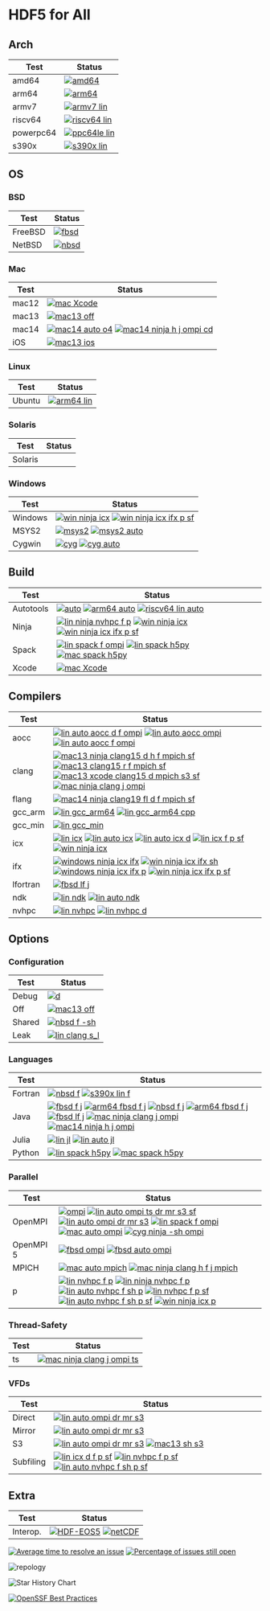 # HDF5 for All

## Arch

| Test | Status |
| -----| ------ |
| amd64 | [![amd64](https://github.com/hdfeos/hdf5/actions/workflows/r.yml/badge.svg)](https://github.com/hdfeos/hdf5/actions/workflows/r.yml) |
| arm64 | [![arm64](https://github.com/hdfeos/hdf5/actions/workflows/arm64.yml/badge.svg)](https://github.com/hdfeos/hdf5/actions/workflows/arm64.yml) |
| armv7 | [![armv7 lin](https://github.com/hdfeos/hdf5/actions/workflows/armv7-lin.yml/badge.svg)](https://github.com/hdfeos/hdf5/actions/workflows/armv7-lin.yml) |
| riscv64 | [![riscv64 lin](https://github.com/hdfeos/hdf5/actions/workflows/riscv64-lin.yml/badge.svg)](https://github.com/hdfeos/hdf5/actions/workflows/riscv64-lin.yml) |
| powerpc64 | [![ppc64le lin](https://github.com/hdfeos/hdf5/actions/workflows/ppc64le-lin.yml/badge.svg)](https://github.com/hdfeos/hdf5/actions/workflows/ppc64le-lin.yml) |
| s390x | [![s390x lin](https://github.com/hdfeos/hdf5/actions/workflows/s390x-lin.yml/badge.svg)](https://github.com/hdfeos/hdf5/actions/workflows/s390x-lin.yml) |


## OS

### BSD

| Test    | Status |
| --------| ------ |
| FreeBSD |  [![fbsd](https://github.com/hdfeos/hdf5/actions/workflows/fbsd.yml/badge.svg)](https://github.com/hdfeos/hdf5/actions/workflows/fbsd.yml) |
| NetBSD |  [![nbsd](https://github.com/hdfeos/hdf5/actions/workflows/nbsd.yml/badge.svg)](https://github.com/hdfeos/hdf5/actions/workflows/nbsd.yml)|

### Mac

| Test    | Status |
| --------| ------ |
| mac12 |  [![mac Xcode](https://github.com/hdfeos/hdf5/actions/workflows/mac-xcode.yml/badge.svg)](https://github.com/hdfeos/hdf5/actions/workflows/mac-xcode.yml) |
| mac13 | [![mac13 off](https://github.com/hdfeos/hdf5/actions/workflows/mac13-off.yml/badge.svg)](https://github.com/hdfeos/hdf5/actions/workflows/mac13-off.yml) |
| mac14 | [![mac14 auto o4](https://github.com/hdfeos/hdf5/actions/workflows/mac14-auto-o4.yml/badge.svg)](https://github.com/hdfeos/hdf5/actions/workflows/mac14-auto-o4.yml) [![mac14 ninja h j ompi cd](https://github.com/hdfeos/hdf5/actions/workflows/mac14-ninja-h-j-ompi-cd.yml/badge.svg)](https://github.com/hdfeos/hdf5/actions/workflows/mac14-ninja-h-j-ompi-cd.yml) |
| iOS |  [![mac13 ios](https://github.com/hdfeos/hdf5/actions/workflows/ios.yml/badge.svg)](https://github.com/hdfeos/hdf5/actions/workflows/ios.yml) |

### Linux

| Test    | Status |
| --------| ------ |
| Ubuntu  | [![arm64 lin](https://github.com/hdfeos/hdf5/actions/workflows/arm64-lin.yml/badge.svg)](https://github.com/hdfeos/hdf5/actions/workflows/arm64-lin.yml) |

### Solaris

| Test    | Status |
| --------| ------ |
| Solaris | | [![sol](https://github.com/hdfeos/hdf5/actions/workflows/sol.yml/badge.svg)](https://github.com/hdfeos/hdf5/actions/workflows/sol.yml) |

### Windows

| Test    | Status |
| --------| ------ |
| Windows | [![win ninja icx](https://github.com/hdfeos/hdf5/actions/workflows/win-ninja-icx.yml/badge.svg)](https://github.com/hdfeos/hdf5/actions/workflows/win-ninja-icx.yml)  [![win ninja icx ifx p sf](https://github.com/hdfeos/hdf5/actions/workflows/win-ninja-icx-f-p-sf.yml/badge.svg)](https://github.com/hdfeos/hdf5/actions/workflows/win-ninja-icx-f-p-sf.yml) |
| MSYS2 | [![msys2](https://github.com/hdfeos/hdf5/actions/workflows/msys2.yml/badge.svg)](https://github.com/hdfeos/hdf5/actions/workflows/msys2.yml) [![msys2 auto](https://github.com/hdfeos/hdf5/actions/workflows/msys2-auto.yml/badge.svg)](https://github.com/hdfeos/hdf5/actions/workflows/msys2-auto.yml) |
| Cygwin | [![cyg](https://github.com/hdfeos/hdf5/actions/workflows/cyg-ninja.yml/badge.svg)](https://github.com/hdfeos/hdf5/actions/workflows/cyg-ninja.yml)  [![cyg auto](https://github.com/hdfeos/hdf5/actions/workflows/cyg-auto.yml/badge.svg)](https://github.com/hdfeos/hdf5/actions/workflows/cyg-auto.yml) |


## Build

| Test  | Status |
| ------| ------ |
| Autotools | [![auto](https://github.com/hdfeos/hdf5/actions/workflows/auto.yml/badge.svg)](https://github.com/hdfeos/hdf5/actions/workflows/auto.yml)   [![arm64 auto](https://github.com/hdfeos/hdf5/actions/workflows/arm64-auto.yml/badge.svg)](https://github.com/hdfeos/hdf5/actions/workflows/arm64-auto.yml)  [![riscv64 lin auto](https://github.com/hdfeos/hdf5/actions/workflows/riscv64-lin-auto.yml/badge.svg)](https://github.com/hdfeos/hdf5/actions/workflows/riscv64-lin-auto.yml) |
| Ninja | [![lin ninja nvhpc f p](https://github.com/hdfeos/hdf5/actions/workflows/lin-ninja-nvhpc-f-p.yml/badge.svg)](https://github.com/hdfeos/hdf5/actions/workflows/lin-ninja-nvhpc-f-p.yml) [![win ninja icx](https://github.com/hdfeos/hdf5/actions/workflows/win-ninja-icx.yml/badge.svg)](https://github.com/hdfeos/hdf5/actions/workflows/win-ninja-icx.yml) [![win ninja icx ifx p sf](https://github.com/hdfeos/hdf5/actions/workflows/win-ninja-icx-f-p-sf.yml/badge.svg)](https://github.com/hdfeos/hdf5/actions/workflows/win-ninja-icx-f-p-sf.yml) |
| Spack | [![lin spack f ompi](https://github.com/hdfeos/hdf5/actions/workflows/lin-spack-f-ompi.yml/badge.svg)](https://github.com/hdfeos/hdf5/actions/workflows/lin-spack-f-ompi.yml) [![lin spack h5py](https://github.com/hdfeos/hdf5/actions/workflows/lin-spack-h5py.yml/badge.svg)](https://github.com/hdfeos/hdf5/actions/workflows/lin-spack-h5py.yml) [![mac spack h5py](https://github.com/hdfeos/hdf5/actions/workflows/mac-spack-h5py.yml/badge.svg)](https://github.com/hdfeos/hdf5/actions/workflows/mac-spack-h5py.yml) |
| Xcode |  [![mac Xcode](https://github.com/hdfeos/hdf5/actions/workflows/mac-xcode.yml/badge.svg)](https://github.com/hdfeos/hdf5/actions/workflows/mac-xcode.yml) |

## Compilers

| Test | Status |
| -----| ------ |
| aocc |  [![lin auto aocc d f ompi](https://github.com/hdfeos/hdf5/actions/workflows/lin-auto-aocc-d-f-ompi.yml/badge.svg)](https://github.com/hdfeos/hdf5/actions/workflows/lin-auto-aocc-d-f-ompi.yml) [![lin auto aocc ompi](https://github.com/hdfeos/hdf5/actions/workflows/lin-auto-aocc-ompi.yml/badge.svg)](https://github.com/hdfeos/hdf5/actions/workflows/lin-auto-aocc-ompi.yml) [![lin auto aocc f ompi](https://github.com/hdfeos/hdf5/actions/workflows/lin-auto-aocc-f-ompi.yml/badge.svg)](https://github.com/hdfeos/hdf5/actions/workflows/lin-auto-aocc-f-ompi.yml)|
| clang |  [![mac13 ninja clang15 d h f mpich sf](https://github.com/hdfeos/hdf5/actions/workflows/mac13-ninja-clang15-d-h-f-mpich-sf.yml/badge.svg)](https://github.com/hdfeos/hdf5/actions/workflows/mac13-ninja-clang15-d-h-f-mpich-sf.yml) [![mac13 clang15 r f mpich sf](https://github.com/hdfeos/hdf5/actions/workflows/mac13-clang15-r-f-mpich-sf.yml/badge.svg)](https://github.com/hdfeos/hdf5/actions/workflows/mac13-clang15-r-f-mpich-sf.yml) [![mac13 xcode clang15 d mpich s3 sf](https://github.com/hdfeos/hdf5/actions/workflows/mac13-xcode-clang15-d-mpich-s3-sf.yml/badge.svg)](https://github.com/hdfeos/hdf5/actions/workflows/mac13-xcode-clang15-d-mpich-s3-sf.yml)  [![mac ninja clang j ompi](https://github.com/hdfeos/hdf5/actions/workflows/mac-ninja-clang-j-ompi.yml/badge.svg)](https://github.com/hdfeos/hdf5/actions/workflows/mac-ninja-clang-j-ompi.yml)  |
| flang |  [![mac14 ninja clang19 fl d f mpich sf](https://github.com/hdfeos/hdf5/actions/workflows/mac14-ninja-clang19-fl-d-f-mpich-sf.yml/badge.svg)](https://github.com/hdfeos/hdf5/actions/workflows/mac14-ninja-clang19-fl-d-f-mpich-sf.yml) |
| gcc_arm | [![lin gcc_arm64](https://github.com/hdfeos/hdf5/actions/workflows/lin-gcc_arm64.yml/badge.svg)](https://github.com/hdfeos/hdf5/actions/workflows/lin-gcc_arm64.yml) [![lin gcc_arm64 cpp](https://github.com/hdfeos/hdf5/actions/workflows/lin-gcc_arm64-cpp.yml/badge.svg)](https://github.com/hdfeos/hdf5/actions/workflows/lin-gcc_arm64-cpp.yml) |
| gcc_min | [![lin gcc_min](https://github.com/hdfeos/hdf5/actions/workflows/lin-gcc_min.yml/badge.svg)](https://github.com/hdfeos/hdf5/actions/workflows/lin-gcc_min.yml) |
| icx | [![lin icx](https://github.com/hdfeos/hdf5/actions/workflows/lin-icx.yml/badge.svg)](https://github.com/hdfeos/hdf5/actions/workflows/lin-icx.yml) [![lin auto icx](https://github.com/hdfeos/hdf5/actions/workflows/lin-auto-icx.yml/badge.svg)](https://github.com/hdfeos/hdf5/actions/workflows/lin-auto-icx.yml) [![lin auto icx d](https://github.com/hdfeos/hdf5/actions/workflows/lin-auto-icx-d.yml/badge.svg)](https://github.com/hdfeos/hdf5/actions/workflows/lin-auto-icx-d.yml) [![lin icx f p sf](https://github.com/hdfeos/hdf5/actions/workflows/lin-icx-f-p-sf.yml/badge.svg)](https://github.com/hdfeos/hdf5/actions/workflows/lin-icx-f-p-sf.yml) [![win ninja icx](https://github.com/hdfeos/hdf5/actions/workflows/win-ninja-icx.yml/badge.svg)](https://github.com/hdfeos/hdf5/actions/workflows/win-ninja-icx.yml)|
| ifx | [![windows ninja icx ifx](https://github.com/hdfeos/hdf5/actions/workflows/win-ninja-icx-f.yml/badge.svg)](https://github.com/hdfeos/hdf5/actions/workflows/win-ninja-icx-f.yml) [![win ninja icx ifx sh](https://github.com/hdfeos/hdf5/actions/workflows/win-ninja-icx-f-sh.yml/badge.svg)](https://github.com/hdfeos/hdf5/actions/workflows/win-ninja-icx-f-sh.yml) [![windows ninja icx ifx p](https://github.com/hdfeos/hdf5/actions/workflows/win-ninja-icx-f-p.yml/badge.svg)](https://github.com/hdfeos/hdf5/actions/workflows/win-ninja-icx-f-p.yml) [![win ninja icx ifx p sf](https://github.com/hdfeos/hdf5/actions/workflows/win-ninja-icx-f-p-sf.yml/badge.svg)](https://github.com/hdfeos/hdf5/actions/workflows/win-ninja-icx-f-p-sf.yml)  |
| lfortran | [![fbsd lf j](https://github.com/hdfeos/hdf5/actions/workflows/fbsd-lf-j.yml/badge.svg)](https://github.com/hdfeos/hdf5/actions/workflows/fbsd-lf-j.yml) |
| ndk  | [![lin ndk](https://github.com/hdfeos/hdf5/actions/workflows/lin-ndk.yml/badge.svg)](https://github.com/hdfeos/hdf5/actions/workflows/lin-ndk.yml) [![lin auto ndk](https://github.com/hdfeos/hdf5/actions/workflows/lin-auto-ndk.yml/badge.svg)](https://github.com/hdfeos/hdf5/actions/workflows/lin-auto-ndk.yml) |
| nvhpc | [![lin nvhpc](https://github.com/hdfeos/hdf5/actions/workflows/lin-nvhpc.yml/badge.svg)](https://github.com/hdfeos/hdf5/actions/workflows/lin-nvhpc.yml) [![lin nvhpc d](https://github.com/hdfeos/hdf5/actions/workflows/lin-nvhpc-d.yml/badge.svg)](https://github.com/hdfeos/hdf5/actions/workflows/lin-nvhpc-d.yml) |

## Options

### Configuration

| Test  | Status |
| ------| ------ |
| Debug | [![d](https://github.com/hdfeos/hdf5/actions/workflows/d.yml/badge.svg)](https://github.com/hdfeos/hdf5/actions/workflows/d.yml) |
| Off   | [![mac13 off](https://github.com/hdfeos/hdf5/actions/workflows/mac13-off.yml/badge.svg)](https://github.com/hdfeos/hdf5/actions/workflows/mac13-off.yml) |
| Shared | [![nbsd f -sh](https://github.com/hdfeos/hdf5/actions/workflows/nbsd-f-sh.yml/badge.svg)](https://github.com/hdfeos/hdf5/actions/workflows/nbsd-f-sh.yml) |
| Leak | [![lin clang s_l](https://github.com/hdfeos/hdf5/actions/workflows/lin-clang-s_l.yml/badge.svg)](https://github.com/hdfeos/hdf5/actions/workflows/lin-clang-s_l.yml) |

### Languages

| Test  | Status |
| ------| ------ |
| Fortran | [![nbsd f](https://github.com/hdfeos/hdf5/actions/workflows/nbsd-f.yml/badge.svg)](https://github.com/hdfeos/hdf5/actions/workflows/nbsd-f.yml) [![s390x lin f](https://github.com/hdfeos/hdf5/actions/workflows/s390x-lin-f.yml/badge.svg)](https://github.com/hdfeos/hdf5/actions/workflows/s390x-lin-f.yml) |
| Java  | [![fbsd f j](https://github.com/hdfeos/hdf5/actions/workflows/fbsd-f-j.yml/badge.svg)](https://github.com/hdfeos/hdf5/actions/workflows/fbsd-f-j.yml) [![arm64 fbsd f j](https://github.com/hdfeos/hdf5/actions/workflows/arm64-fbsd-f-j.yml/badge.svg)](https://github.com/hdfeos/hdf5/actions/workflows/arm64-fbsd-f-j.yml) [![nbsd f j](https://github.com/hdfeos/hdf5/actions/workflows/nbsd-f-j.yml/badge.svg)](https://github.com/hdfeos/hdf5/actions/workflows/nbsd-f-j.yml) [![arm64 fbsd f j](https://github.com/hdfeos/hdf5/actions/workflows/arm64-fbsd-f-j.yml/badge.svg)](https://github.com/hdfeos/hdf5/actions/workflows/arm64-fbsd-f-j.yml) [![fbsd lf j](https://github.com/hdfeos/hdf5/actions/workflows/fbsd-lf-j.yml/badge.svg)](https://github.com/hdfeos/hdf5/actions/workflows/fbsd-lf-j.yml) [![mac ninja clang j ompi](https://github.com/hdfeos/hdf5/actions/workflows/mac-ninja-clang-j-ompi.yml/badge.svg)](https://github.com/hdfeos/hdf5/actions/workflows/mac-ninja-clang-j-ompi.yml) [![mac14 ninja h j ompi](https://github.com/hdfeos/hdf5/actions/workflows/mac14-ninja-h-j-ompi-cd.yml/badge.svg)](https://github.com/hdfeos/hdf5/actions/workflows/mac14-ninja-h-j-ompi-cd.yml) |
| Julia | [![lin jl](https://github.com/hdfeos/hdf5/actions/workflows/lin-jl.yml/badge.svg)](https://github.com/hdfeos/hdf5/actions/workflows/lin-jl.yml) [![lin auto jl](https://github.com/hdfeos/hdf5/actions/workflows/lin-auto-jl.yml/badge.svg)](https://github.com/hdfeos/hdf5/actions/workflows/lin-auto-jl.yml) |
| Python | [![lin spack h5py](https://github.com/hdfeos/hdf5/actions/workflows/lin-spack-h5py.yml/badge.svg)](https://github.com/hdfeos/hdf5/actions/workflows/lin-spack-h5py.yml) [![mac spack h5py](https://github.com/hdfeos/hdf5/actions/workflows/mac-spack-h5py.yml/badge.svg)](https://github.com/hdfeos/hdf5/actions/workflows/mac-spack-h5py.yml) |

### Parallel

| Test    | Status |
| --------| ------ |
| OpenMPI | [![ompi](https://github.com/hdfeos/hdf5/actions/workflows/ompi.yml/badge.svg)](https://github.com/hdfeos/hdf5/actions/workflows/ompi.yml)  [![lin auto ompi ts dr mr s3 sf](https://github.com/hdfeos/hdf5/actions/workflows/lin-auto-ompi-ts-dr-mr-s3-sf.yml/badge.svg)](https://github.com/hdfeos/hdf5/actions/workflows/lin-auto-ompi-ts-dr-mr-s3-sf.yml) [![lin auto ompi dr mr s3](https://github.com/hdfeos/hdf5/actions/workflows/lin-auto-ompi-dr-mr-s3.yml/badge.svg)](https://github.com/hdfeos/hdf5/actions/workflows/lin-auto-ompi-dr-mr-s3.yml) [![lin spack f ompi](https://github.com/hdfeos/hdf5/actions/workflows/lin-spack-f-ompi.yml/badge.svg)](https://github.com/hdfeos/hdf5/actions/workflows/lin-spack-f-ompi.yml) [![mac auto ompi](https://github.com/hdfeos/hdf5/actions/workflows/mac-auto-ompi.yml/badge.svg)](https://github.com/hdfeos/hdf5/actions/workflows/mac-auto-ompi.yml) [![cyg ninja -sh ompi](https://github.com/hdfeos/hdf5/actions/workflows/cyg-ninja-sh-ompi.yml/badge.svg)](https://github.com/hdfeos/hdf5/actions/workflows/cyg-ninja-sh-ompi.yml)|
| OpenMPI 5 | [![fbsd ompi](https://github.com/hdfeos/hdf5/actions/workflows/fbsd-ompi.yml/badge.svg)](https://github.com/hdfeos/hdf5/actions/workflows/fbsd-ompi.yml) [![fbsd auto ompi](https://github.com/hdfeos/hdf5/actions/workflows/fbsd-auto-ompi.yml/badge.svg)](https://github.com/hdfeos/hdf5/actions/workflows/fbsd-auto-ompi.yml) |
| MPICH | [![mac auto mpich](https://github.com/hdfeos/hdf5/actions/workflows/mac-auto-mpich.yml/badge.svg)](https://github.com/hdfeos/hdf5/actions/workflows/mac-auto-mpich.yml) [![mac ninja clang h f j mpich](https://github.com/hdfeos/hdf5/actions/workflows/mac-ninja-clang-h-f-j-mpich.yml/badge.svg)](https://github.com/hdfeos/hdf5/actions/workflows/mac-ninja-clang-h-f-j-mpich.yml) |
| p | [![lin nvhpc f p](https://github.com/hdfeos/hdf5/actions/workflows/lin-nvhpc-f-p.yml/badge.svg)](https://github.com/hdfeos/hdf5/actions/workflows/lin-nvhpc-f-p.yml) [![lin ninja nvhpc f p](https://github.com/hdfeos/hdf5/actions/workflows/lin-ninja-nvhpc-f-p.yml/badge.svg)](https://github.com/hdfeos/hdf5/actions/workflows/lin-ninja-nvhpc-f-p.yml) [![lin auto nvhpc f sh p](https://github.com/hdfeos/hdf5/actions/workflows/lin-auto-nvhpc-f-sh-p.yml/badge.svg)](https://github.com/hdfeos/hdf5/actions/workflows/lin-auto-nvhpc-f-sh-p.yml) [![lin nvhpc f p sf](https://github.com/hdfeos/hdf5/actions/workflows/lin-nvhpc-f-p-sf.yml/badge.svg)](https://github.com/hdfeos/hdf5/actions/workflows/lin-nvhpc-f-p-sf.yml) [![lin auto nvhpc f sh p sf](https://github.com/hdfeos/hdf5/actions/workflows/lin-auto-nvhpc-f-sh-p-sf.yml/badge.svg)](https://github.com/hdfeos/hdf5/actions/workflows/lin-auto-nvhpc-f-sh-p-sf.yml)  [![win ninja icx p](https://github.com/hdfeos/hdf5/actions/workflows/win-ninja-icx-p.yml/badge.svg)](https://github.com/hdfeos/hdf5/actions/workflows/win-ninja-icx-p.yml) |

### Thread-Safety

| Test | Status |
| -----| ------ |
|  ts  | [![mac ninja clang j ompi ts](https://github.com/hdfeos/hdf5/actions/workflows/mac-ninja-clang-j-ompi-ts.yml/badge.svg)](https://github.com/hdfeos/hdf5/actions/workflows/mac-ninja-clang-j-ompi-ts.yml) |

### VFDs

| Test | Status |
| -----| ------ |
| Direct | [![lin auto ompi dr mr s3](https://github.com/hdfeos/hdf5/actions/workflows/lin-auto-ompi-dr-mr-s3.yml/badge.svg)](https://github.com/hdfeos/hdf5/actions/workflows/lin-auto-ompi-dr-mr-s3.yml) |
| Mirror | [![lin auto ompi dr mr s3](https://github.com/hdfeos/hdf5/actions/workflows/lin-auto-ompi-dr-mr-s3.yml/badge.svg)](https://github.com/hdfeos/hdf5/actions/workflows/lin-auto-ompi-dr-mr-s3.yml) |
| S3   | [![lin auto ompi dr mr s3](https://github.com/hdfeos/hdf5/actions/workflows/lin-auto-ompi-dr-mr-s3.yml/badge.svg)](https://github.com/hdfeos/hdf5/actions/workflows/lin-auto-ompi-dr-mr-s3.yml) [![mac13 sh s3](https://github.com/hdfeos/hdf5/actions/workflows/mac13-sh-s3.yml/badge.svg)](https://github.com/hdfeos/hdf5/actions/workflows/mac13-sh-s3.yml) |
| Subfiling | [![lin icx d f p sf](https://github.com/hdfeos/hdf5/actions/workflows/lin-icx-d-f-p-sf.yml/badge.svg)](https://github.com/hdfeos/hdf5/actions/workflows/lin-icx-d-f-p-sf.yml) [![lin nvhpc f p sf](https://github.com/hdfeos/hdf5/actions/workflows/lin-nvhpc-f-p-sf.yml/badge.svg)](https://github.com/hdfeos/hdf5/actions/workflows/lin-nvhpc-f-p-sf.yml) [![lin auto nvhpc f sh p sf](https://github.com/hdfeos/hdf5/actions/workflows/lin-auto-nvhpc-f-sh-p-sf.yml/badge.svg)](https://github.com/hdfeos/hdf5/actions/workflows/lin-auto-nvhpc-f-sh-p-sf.yml) |

## Extra

| Test     | Status |
| ---------| ------ |
| Interop. | [![HDF-EOS5](https://img.shields.io/github/actions/workflow/status/hdfeos/hdf5/hdfeos5.yml?branch=develop&label=HDF-EOS5)](https://github.com/hdfeos/hdf5/actions?query=branch%3Adevelop) [![netCDF](https://github.com/hdfeos/hdf5/actions/workflows/netcdf.yml/badge.svg)](https://github.com/hdfeos/hdf5/actions/workflows/netcdf.yml) |

[![Average time to resolve an issue](http://isitmaintained.com/badge/resolution/HDFGroup/hdf5.svg)](http://isitmaintained.com/project/HDFGroup/hdf5 "Average time to resolve an issue")
[![Percentage of issues still open](http://isitmaintained.com/badge/open/HDFGroup/hdf5.svg)](http://isitmaintained.com/project/HDFGroup/hdf5 "Percentage of issues still open")

![repology](https://repology.org/badge/vertical-allrepos/hdf5.svg?header=hdf5)

<picture>
  <source media="(prefers-color-scheme: dark)" srcset="https://api.star-history.com/svg?repos=HDFGroup/hdf5&type=Date&theme=dark" />
  <source media="(prefers-color-scheme: light)" srcset="https://api.star-history.com/svg?repos=HDFGroup/hdf5&type=Date" />
  <img alt="Star History Chart" src="https://api.star-history.com/svg?repos=HDFGroup/hdf5&type=Date" />
</picture>

[![OpenSSF Best Practices](https://www.bestpractices.dev/projects/7802/badge)](https://www.bestpractices.dev/projects/7802)

